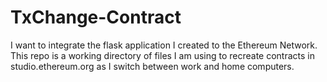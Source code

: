# TxChange-Contract

I want to integrate the flask application I created to the Ethereum Network. This repo is a working directory of files I am using to recreate contracts in studio.ethereum.org as I switch between work and home computers. 
